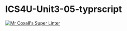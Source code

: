 # ICS4U-Unit3-05-typrscript

[![Mr Coxall's Super Linter](https://github.com/Seti-Ngabo/ICS4U-Unit3-05-typrscript/workflows/Mr%20Coxall's%20Super%20Linter/badge.svg)](https://github.com/Seti-Ngabo/ICS4U-Unit3-05-typrscript/actions/)
